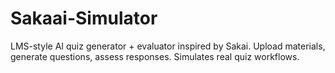 # Sakaai-Simulator
LMS-style AI quiz generator + evaluator inspired by Sakai. Upload materials, generate questions, assess responses. Simulates real quiz workflows.
